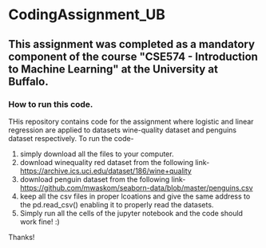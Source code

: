 # CodingAssignment_UB

## This assignment was completed as a mandatory component of the course "CSE574 - Introduction to Machine Learning" at the University at Buffalo.


### How to run this code.

THis repository contains code for the assignment where logistic and linear regression are applied to datasets wine-quality dataset and penguins dataset respectively.
To run the code-
1. simply download all the files to your computer. 
2. download winequality red dataset from the following link- https://archive.ics.uci.edu/dataset/186/wine+quality
3. download penguin dataset from the following link- https://github.com/mwaskom/seaborn-data/blob/master/penguins.csv
4. keep all the csv files in proper lcoations and give the same address to the pd.read_csv() enabling it to properly read the datasets.
5. Simply run all the cells of the jupyter notebook and the code should work fine! :)




Thanks!
